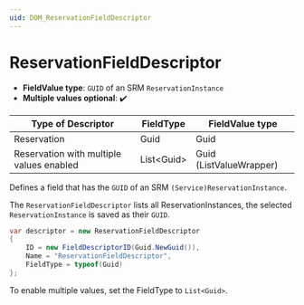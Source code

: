 ```yaml
---
uid: DOM_ReservationFieldDescriptor
---
```


# ReservationFieldDescriptor

- **FieldValue type**: `GUID` of an SRM `ReservationInstance`
- **Multiple values optional**: :heavy_check_mark:

| Type of Descriptor | FieldType | FieldValue type |
|--------------------|-----------|-----------------|
| Reservation | Guid | Guid |
| Reservation with multiple values enabled| List\<Guid\> | Guid (ListValueWrapper) |

Defines a field that has the `GUID` of an SRM `(Service)ReservationInstance`.

The `ReservationFieldDescriptor` lists all ReservationInstances, the selected `ReservationInstance` is saved as their `GUID`.

```csharp
var descriptor = new ReservationFieldDescriptor
{
    ID = new FieldDescriptorID(Guid.NewGuid()),
    Name = "ReservationFieldDescriptor",
    FieldType = typeof(Guid)
};
```

To enable multiple values, set the FieldType to `List<Guid>`.